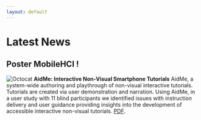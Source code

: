 ```yaml
---
layout: default
---
```

# Latest News

## Poster MobileHCI !
![Octocat](https://github.com/AndreFPRodrigues/home/blob/master/img/postermobile.png) 
**AidMe: Interactive Non-Visual Smartphone Tutorials**
AidMe, a system-wide authoring and playthrough of non-visual interactive tutorials. Tutorials are created via user demonstration and narration. Using AidMe, in a user study with 11 blind participants we identified issues with instruction delivery and user guidance providing insights into the development of accessible interactive non-visual tutorials.
[PDF](./https://github.com/AndreFPRodrigues/home/tree/master/pub/mobilehci18_aidme.pdf).






